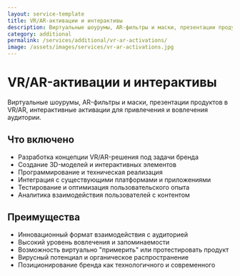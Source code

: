 ```yaml
---
layout: service-template
title: VR/AR-активации и интерактивы
description: Виртуальные шоурумы, AR-фильтры и маски, презентации продуктов в VR/AR, интерактивные активации для привлечения и вовлечения аудитории.
category: additional
permalink: /services/additional/vr-ar-activations/
image: /assets/images/services/vr-ar-activations.jpg
---
```


# VR/AR-активации и интерактивы

Виртуальные шоурумы, AR-фильтры и маски, презентации продуктов в VR/AR, интерактивные активации для привлечения и вовлечения аудитории.

## Что включено

- Разработка концепции VR/AR-решения под задачи бренда
- Создание 3D-моделей и интерактивных элементов
- Программирование и техническая реализация
- Интеграция с существующими платформами и приложениями
- Тестирование и оптимизация пользовательского опыта
- Аналитика взаимодействия пользователей с контентом

## Преимущества

- Инновационный формат взаимодействия с аудиторией
- Высокий уровень вовлечения и запоминаемости
- Возможность виртуально "примерить" или протестировать продукт
- Вирусный потенциал и органическое распространение
- Позиционирование бренда как технологичного и современного
